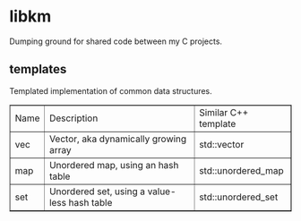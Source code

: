 # libkm
Dumping ground for shared code between my C projects.

## templates
Templated implementation of common data structures.

<table border="1">
	<tr>
		<td>Name</td>
		<td>Description</td>
		<td>Similar C++ template</td>
	</tr>
	<tr>
		<td>vec</td>
		<td>Vector, aka dynamically growing array</td>
		<td>std::vector</td>
	</tr>
	<tr>
		<td>map</td>
		<td>Unordered map, using an hash table</td>
		<td>std::unordered_map</td>
	</tr>
	<tr>
		<td>set</td>
		<td>Unordered set, using a value-less hash table</td>
		<td>std::unordered_set</td>
	</tr>
</table>
